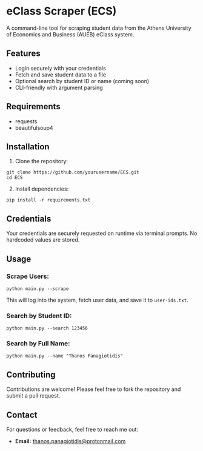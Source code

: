 # eClass Scraper (ECS)
A command-line tool for scraping student data from the Athens University of Economics and Business (AUEB) eClass system.

## Features
* Login securely with your credentials
* Fetch and save student data to a file
* Optional search by student ID or name (coming soon)
* CLI-friendly with argument parsing

## Requirements
* requests
* beautifulsoup4

## Installation
1. Clone the repository:

```
git clone https://github.com/yourusername/ECS.git
cd ECS
```

2. Install dependencies:

```
pip install -r requirements.txt
```

## Credentials
Your credentials are securely requested on runtime via terminal prompts. No hardcoded values are stored.

## Usage
### Scrape Users:
```
python main.py --scrape
```
This will log into the system, fetch user data, and save it to ```user-ids.txt```.

### Search by Student ID:
```
python main.py --search 123456
```

### Search by Full Name:
```
python main.py --name "Thanos Panagiotidis"
```

## Contributing
Contributions are welcome! Please feel free to fork the repository and submit a pull request.

## Contact
For questions or feedback, feel free to reach me out:
* **Email:** thanos.panagiotidis@protonmail.com
